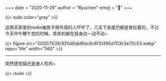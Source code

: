 +++
date = "2020-11-26"
author = "Ryuchen"
emoji = ":dog:"
+++

{{< suibi color="gray" >}}
    <p>这两天家里的neiko被房子擦外墙的人吓坏了，几天下来尾巴都是耷拉着的，不过今天中午睡午觉的时候，乖乖的躺在我身边一动不动~</p>
    {{< figure src="2020/11/26/920d6ab8fac6c6f31495d703c5e70c03.webp" repo="life" width="560" >}}
    <hr>
    <p>突然感觉猫还是通人性的~</p>
{{< /suibi >}}